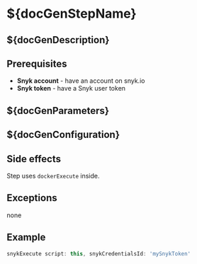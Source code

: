 # ${docGenStepName}

## ${docGenDescription}

## Prerequisites

* **Snyk account** - have an account on snyk.io
* **Snyk token** - have a Snyk user token

## ${docGenParameters}

## ${docGenConfiguration}

## Side effects

Step uses `dockerExecute` inside.

## Exceptions

none

## Example

```groovy
snykExecute script: this, snykCredentialsId: 'mySnykToken'
```
